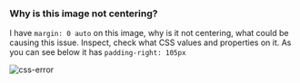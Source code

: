### Why is this image not centering?

I have `margin: 0 auto` on this image, why is it not centering, what could be causing this issue. Inspect, check what CSS values and properties on it. As you can see below it has `padding-right: 105px`


![css-error](http://imgur.com/kv8JGZ0.gif)
